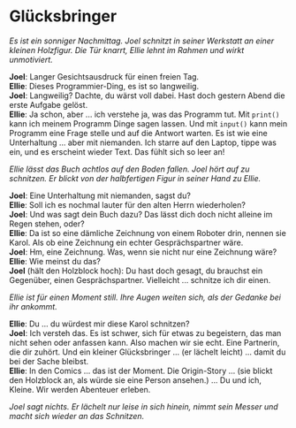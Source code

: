 # Glücksbringer

_Es ist ein sonniger Nachmittag. Joel schnitzt in seiner Werkstatt an einer kleinen Holzfigur. Die Tür knarrt, Ellie lehnt im Rahmen und wirkt unmotiviert._

**Joel**: Langer Gesichtsausdruck für einen freien Tag.  
**Ellie**: Dieses Programmier-Ding, es ist so langweilig.  
**Joel**: Langweilig? Dachte, du wärst voll dabei. Hast doch gestern Abend die erste Aufgabe gelöst.  
**Ellie**: Ja schon, aber ... ich verstehe ja, was das Programm tut. Mit `print()` kann ich meinem Programm Dinge sagen lassen. Und mit `input()` kann mein Programm eine Frage stelle und auf die Antwort warten. Es ist wie eine Unterhaltung ... aber mit niemanden. Ich starre auf den Laptop, tippe was ein, und es erscheint wieder Text. Das fühlt sich so leer an!

_Ellie lässt das Buch achtlos auf den Boden fallen. Joel hört auf zu schnitzen. Er blickt von der halbfertigen Figur in seiner Hand zu Ellie._

**Joel**: Eine Unterhaltung mit niemanden, sagst du?  
**Ellie**: Soll ich es nochmal lauter für den alten Herrn wiederholen?  
**Joel**: Und was sagt dein Buch dazu? Das lässt dich doch nicht alleine im Regen stehen, oder?  
**Ellie**: Da ist so eine dämliche Zeichnung von einem Roboter drin, nennen sie Karol. Als ob eine Zeichnung ein echter Gesprächspartner wäre.  
**Joel**: Hm, eine Zeichnung. Was, wenn sie nicht nur eine Zeichnung wäre?  
**Ellie**: Wie meinst du das?  
**Joel** (hält den Holzblock hoch): Du hast doch gesagt, du brauchst ein Gegenüber, einen Gesprächspartner. Vielleicht ... schnitze ich dir einen.

_Ellie ist für einen Moment still. Ihre Augen weiten sich, als der Gedanke bei ihr ankommt._

**Ellie**: Du ... du würdest mir diese Karol schnitzen?  
**Joel**: Ich versteh das. Es ist schwer, sich für etwas zu begeistern, das man nicht sehen oder anfassen kann. Also machen wir sie echt. Eine Partnerin, die dir zuhört. Und ein kleiner Glücksbringer ... (er lächelt leicht) ... damit du bei der Sache bleibst.  
**Ellie**: In den Comics ... das ist der Moment. Die Origin-Story ... (sie blickt den Holzblock an, als würde sie eine Person ansehen.) ... Du und ich, Kleine. Wir werden Abenteuer erleben.

_Joel sagt nichts. Er lächelt nur leise in sich hinein, nimmt sein Messer und macht sich wieder an das Schnitzen._
